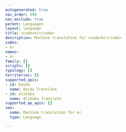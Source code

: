 ```yaml
---
autogenerated: true
nav_order: 998
nav_exclude: true
parent: Languages
layout: language
title: <code>kr</code>
description: Machine translation for <code>kr</code>
codes:
- kr
names:
- kr
family: []
scripts: []
typology: []
territories: []
supported_apis:
- id: baidu
  name: Baidu Translate
- id: alibaba
  name: Alibaba Translate
supported_qe_apis: []
seo:
  name: Machine translation for kr
  type: Language

---
```



